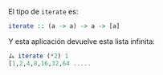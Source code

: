 El tipo de `iterate` es:

```Haskell
iterate :: (a -> a) -> a -> [a]
```

Y esta aplicación devuelve esta lista infinita:

```Haskell
ム iterate (*2) 1
[1,2,4,8,16,32,64 .....
```

